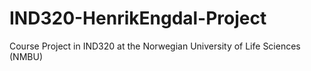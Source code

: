 # IND320-HenrikEngdal-Project

Course Project in IND320 at the Norwegian University of Life Sciences (NMBU)

